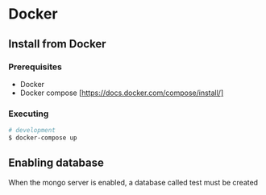 # Docker

## Install from Docker

### Prerequisites

* Docker
* Docker compose [https://docs.docker.com/compose/install/]

### Executing 

```bash
# development
$ docker-compose up
```

## Enabling database

When the mongo server is enabled, a database called test must be created
